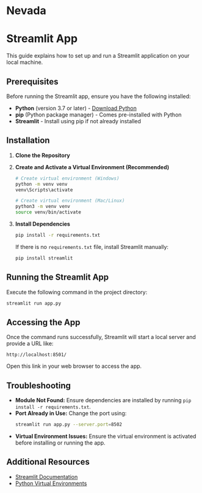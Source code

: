 # Nevada

# Streamlit App

This guide explains how to set up and run a Streamlit application on your local machine.

## Prerequisites

Before running the Streamlit app, ensure you have the following installed:

- **Python** (version 3.7 or later) - [Download Python](https://www.python.org/downloads/)
- **pip** (Python package manager) - Comes pre-installed with Python
- **Streamlit** - Install using pip if not already installed

## Installation

1. **Clone the Repository** 

2. **Create and Activate a Virtual Environment (Recommended)**
   ```bash
   # Create virtual environment (Windows)
   python -m venv venv
   venv\Scripts\activate

   # Create virtual environment (Mac/Linux)
   python3 -m venv venv
   source venv/bin/activate
   ```

3. **Install Dependencies**
   ```bash
   pip install -r requirements.txt
   ```
   If there is no `requirements.txt` file, install Streamlit manually:
   ```bash
   pip install streamlit
   ```

## Running the Streamlit App

Execute the following command in the project directory:
```bash
streamlit run app.py
```

## Accessing the App

Once the command runs successfully, Streamlit will start a local server and provide a URL like:
```
http://localhost:8501/
```
Open this link in your web browser to access the app.

## Troubleshooting

- **Module Not Found:** Ensure dependencies are installed by running `pip install -r requirements.txt`.
- **Port Already in Use:** Change the port using:
  ```bash
  streamlit run app.py --server.port=8502
  ```
- **Virtual Environment Issues:** Ensure the virtual environment is activated before installing or running the app.

## Additional Resources
- [Streamlit Documentation](https://docs.streamlit.io/)
- [Python Virtual Environments](https://docs.python.org/3/library/venv.html)

